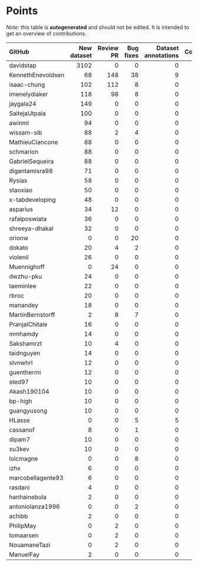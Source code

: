 # Points

_Note_: this table is **autogenerated** and should not be edited. It is intended to get an overview of contributions.

 | GitHub            |   New dataset |   Review PR |   Bug fixes |   Dataset annotations |   Coordination |   Running Models |   New task |   Total |
|:------------------|--------------:|------------:|------------:|----------------------:|---------------:|-----------------:|-----------:|--------:|
| davidstap         |          3102 |           0 |           0 |                     0 |              0 |                0 |          0 |    3102 |
| KennethEnevoldsen |            68 |         148 |          38 |                     9 |             11 |                0 |          0 |     274 |
| isaac-chung       |           102 |         112 |           8 |                     0 |              4 |                0 |          0 |     226 |
| imenelydiaker     |           118 |          98 |           8 |                     0 |              0 |                0 |          0 |     224 |
| jaygala24         |           149 |           0 |           0 |                     0 |              0 |                0 |          0 |     149 |
| SaitejaUtpala     |           100 |           0 |           0 |                     0 |              0 |                0 |          0 |     100 |
| awinml            |            94 |           0 |           0 |                     0 |              0 |                0 |          0 |      94 |
| wissam-sib        |            88 |           2 |           4 |                     0 |              0 |                0 |          0 |      94 |
| MathieuCiancone   |            88 |           0 |           0 |                     0 |              0 |                0 |          0 |      88 |
| schmarion         |            88 |           0 |           0 |                     0 |              0 |                0 |          0 |      88 |
| GabrielSequeira   |            88 |           0 |           0 |                     0 |              0 |                0 |          0 |      88 |
| digantamisra98    |            71 |           0 |           0 |                     0 |              0 |                0 |          0 |      71 |
| Rysias            |            58 |           0 |           0 |                     0 |              0 |                0 |          0 |      58 |
| staoxiao          |            50 |           0 |           0 |                     0 |              0 |                0 |          0 |      50 |
| x-tabdeveloping   |            48 |           0 |           0 |                     0 |              1 |                0 |          0 |      49 |
| asparius          |            34 |          12 |           0 |                     0 |              0 |                0 |          0 |      46 |
| rafalposwiata     |            36 |           0 |           0 |                     0 |              0 |                0 |          0 |      36 |
| shreeya-dhakal    |            32 |           0 |           0 |                     0 |              0 |                0 |          0 |      32 |
| orionw            |             0 |           0 |          20 |                     0 |              0 |                0 |         10 |      30 |
| dokato            |            20 |           4 |           2 |                     0 |              0 |                0 |          0 |      26 |
| violenil          |            26 |           0 |           0 |                     0 |              0 |                0 |          0 |      26 |
| Muennighoff       |             0 |          24 |           0 |                     0 |              0 |                0 |          0 |      24 |
| dwzhu-pku         |            24 |           0 |           0 |                     0 |              0 |                0 |          0 |      24 |
| taeminlee         |            22 |           0 |           0 |                     0 |              0 |                0 |          0 |      22 |
| rbroc             |            20 |           0 |           0 |                     0 |              0 |                0 |          0 |      20 |
| manandey          |            18 |           0 |           0 |                     0 |              0 |                0 |          0 |      18 |
| MartinBernstorff  |             2 |           8 |           7 |                     0 |              0 |                0 |          0 |      17 |
| PranjalChitale    |            16 |           0 |           0 |                     0 |              0 |                0 |          0 |      16 |
| mmhamdy           |            14 |           0 |           0 |                     0 |              0 |                0 |          0 |      14 |
| Sakshamrzt        |            10 |           4 |           0 |                     0 |              0 |                0 |          0 |      14 |
| taidnguyen        |            14 |           0 |           0 |                     0 |              0 |                0 |          0 |      14 |
| slvnwhrl          |            12 |           0 |           0 |                     0 |              0 |                0 |          0 |      12 |
| guenthermi        |            12 |           0 |           0 |                     0 |              0 |                0 |          0 |      12 |
| sted97            |            10 |           0 |           0 |                     0 |              0 |                0 |          0 |      10 |
| Akash190104       |            10 |           0 |           0 |                     0 |              0 |                0 |          0 |      10 |
| bp-high           |            10 |           0 |           0 |                     0 |              0 |                0 |          0 |      10 |
| guangyusong       |            10 |           0 |           0 |                     0 |              0 |                0 |          0 |      10 |
| HLasse            |             0 |           0 |           5 |                     5 |              0 |                0 |          0 |      10 |
| cassanof          |             8 |           0 |           1 |                     0 |              0 |                1 |          0 |      10 |
| dipam7            |            10 |           0 |           0 |                     0 |              0 |                0 |          0 |      10 |
| xu3kev            |            10 |           0 |           0 |                     0 |              0 |                0 |          0 |      10 |
| loicmagne         |             0 |           0 |           8 |                     0 |              0 |                0 |          0 |       8 |
| izhx              |             6 |           0 |           0 |                     0 |              0 |                0 |          0 |       6 |
| marcobellagente93 |             6 |           0 |           0 |                     0 |              0 |                0 |          0 |       6 |
| rasdani           |             4 |           0 |           0 |                     0 |              0 |                0 |          0 |       4 |
| hanhainebula      |             2 |           0 |           0 |                     0 |              0 |                0 |          0 |       2 |
| antoniolanza1996  |             0 |           0 |           2 |                     0 |              0 |                0 |          0 |       2 |
| achibb            |             2 |           0 |           0 |                     0 |              0 |                0 |          0 |       2 |
| PhilipMay         |             0 |           2 |           0 |                     0 |              0 |                0 |          0 |       2 |
| tomaarsen         |             0 |           2 |           0 |                     0 |              0 |                0 |          0 |       2 |
| NouamaneTazi      |             0 |           2 |           0 |                     0 |              0 |                0 |          0 |       2 |
| ManuelFay         |             2 |           0 |           0 |                     0 |              0 |                0 |          0 |       2 |